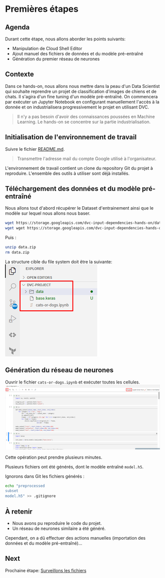 # Premières étapes

## Agenda

Durant cette étape, nous allons aborder les points suivants:

* Manipulation de Cloud Shell Editor
* Ajout manuel des fichiers de données et du modèle pré-entraîné
* Génération du premier réseau de neurones

## Contexte

Dans ce hands-on, nous allons nous mettre dans la peau d'un Data Scientist qui souhaite
reprendre un projet de classification d'images de chiens et de chats.
Il s'agira d'un fine tuning d'un modèle pré-entraîné.
On commencera par exécuter un Jupyter Notebook en configurant manuellement l'accès à la donnée
et on industrialisera progressivement le projet en utilisant DVC.

> Il n'y a pas besoin d'avoir des connaissances poussées en Machine Learning.
> Le hands-on se concentre sur la partie industrialisation.

## Initialisation de l'environnement de travail

Suivre le fichier [README.md](../README.md).

> Transmettre l'adresse mail du compte Google utilisé à l'organisateur.

L'environnement de travail contient un clone du repository Git du projet à reproduire.
L'ensemble des outils à utiliser sont déjà installés.

## Téléchargement des données et du modèle pré-entraîné

Nous allons tout d'abord récupérer le Dataset d'entrainement ainsi que le modèle sur lequel nous allons nous baser.

```bash
wget https://storage.googleapis.com/dvc-input-dependencies-hands-on/data.zip
wget wget https://storage.googleapis.com/dvc-input-dependencies-hands-on/base.h5
```

Puis :

```bash
unzip data.zip
rm data.zip
```

La structure cible du file system doit être la suivante:
![screenshot_fs](./assets/01.fs.png)

## Génération du réseau de neurones

Ouvrir le fichier `cats-or-dogs.ipynb` et exécuter toutes les cellules.
![screenshot_exec_cells](./assets/01.exec_cells.png)

Cette opération peut prendre plusieurs minutes.

Plusieurs fichiers ont été générés, dont le modèle entraîné `model.h5`.

Ignorons dans Git les fichiers générés :

```bash
echo "preprocessed
subset
model.h5" >> .gitignore
```

## À retenir

* Nous avons pu reproduire le code du projet.
* Un réseau de neurones similaire a été généré.

Cependant, on a dû effectuer des actions manuelles (importation des données et du modèle pré-entraîné)...

## Next

Prochaine étape: [Surveillons les fichiers](02.track_files.md)